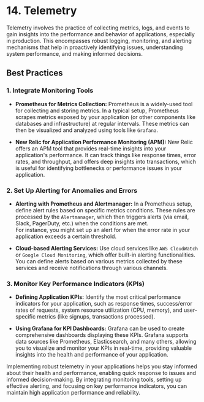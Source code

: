 # 14. Telemetry

Telemetry involves the practice of collecting metrics, logs, and events to gain insights into the performance and behavior of applications, especially in production. This encompasses robust logging, monitoring, and alerting mechanisms that help in proactively identifying issues, understanding system performance, and making informed decisions.

## Best Practices

### 1. Integrate Monitoring Tools

* **Prometheus for Metrics Collection:** Prometheus is a widely-used tool for collecting and storing metrics. In a typical setup, Prometheus scrapes metrics exposed by your application (or other components like databases and infrastructure) at regular intervals. These metrics can then be visualized and analyzed using tools like `Grafana`.

* **New Relic for Application Performance Monitoring (APM):** New Relic offers an APM tool that provides real-time insights into your application's performance. It can track things like response times, error rates, and throughput, and offers deep insights into transactions, which is useful for identifying bottlenecks or performance issues in your application.

### 2. Set Up Alerting for Anomalies and Errors

* **Alerting with Prometheus and Alertmanager:** In a Prometheus setup, define alert rules based on specific metrics conditions. These rules are processed by the `Alertmanager`, which then triggers alerts (via email, Slack, PagerDuty, etc.) when the conditions are met. 
<br> For instance, you might set up an alert for when the error rate in your application exceeds a certain threshold.

* **Cloud-based Alerting Services:** Use cloud services like `AWS CloudWatch` or `Google Cloud Monitoring`, which offer built-in alerting functionalities. You can define alerts based on various metrics collected by these services and receive notifications through various channels.

### 3. Monitor Key Performance Indicators (KPIs)

* **Defining Application KPIs:** Identify the most critical performance indicators for your application, such as response times, success/error rates of requests, system resource utilization (CPU, memory), and user-specific metrics (like signups, transactions processed).

* **Using Grafana for KPI Dashboards:** Grafana can be used to create comprehensive dashboards displaying these KPIs. Grafana supports data sources like Prometheus, Elasticsearch, and many others, allowing you to visualize and monitor your KPIs in real-time, providing valuable insights into the health and performance of your application.

Implementing robust telemetry in your applications helps you stay informed about their health and performance, enabling quick response to issues and informed decision-making. By integrating monitoring tools, setting up effective alerting, and focusing on key performance indicators, you can maintain high application performance and reliability.

